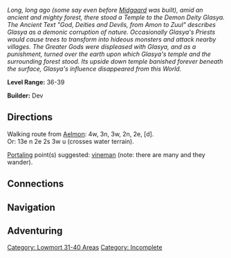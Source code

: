 *Long, long ago (some say even before
[Midgaard](:Category:_Midgaard.md "wikilink") was built), amid an
ancient and mighty forest, there stood a Temple to the Demon Deity
Glasya. The Ancient Text "God, Deities and Devils, from Amon to Zuul"
describes Glasya as a demonic corruption of nature. Occasionally
Glasya's Priests would cause trees to transform into hideous monsters
and attack nearby villages. The Greater Gods were displeased with
Glasya, and as a punishment, turned over the earth upon which Glasya's
temple and the surrounding forest stood. Its upside down temple banished
forever beneath the surface, Glasya's influence disappeared from this
World.*

**Level Range:** 36-39

**Builder:** Dev

## Directions

Walking route from [Aelmon](Aelmon.md "wikilink"): 4w, 3n, 3w, 2n, 2e,
\[d\].  
Or: 13e n 2e 2s 3w u (crosses water terrain).

[Portaling](Portal.md "wikilink") point(s) suggested:
[vineman](Vineman.md "wikilink") (note: there are many and they wander).

## Connections

## Navigation

## Adventuring

[Category: Lowmort 31-40
Areas](Category:_Lowmort_31-40_Areas "wikilink") [Category:
Incomplete](Category:_Incomplete "wikilink")
